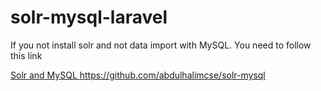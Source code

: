 # solr-mysql-laravel

If you not install solr and not data import with MySQL. You need to follow this link 

[Solr and MySQL ](https://github.com/abdulhalimcse/solr-mysql) https://github.com/abdulhalimcse/solr-mysql


